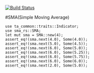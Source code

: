 [![Build Status](https://travis-ci.com/immortalinfidel/sma-rs.svg?branch=master)](https://travis-ci.com/immortalinfidel/sma-rs)

#SMA(Simple Moving Average)
```
use ta_common::traits::Indicator;
use sma_rs::SMA;
let mut sma = SMA::new(4);
assert_eq!(sma.next(4.0), Some(4.0));
assert_eq!(sma.next(5.0), Some(4.5));
assert_eq!(sma.next(6.0), Some(5.0));
assert_eq!(sma.next(6.0), Some(5.25));
assert_eq!(sma.next(6.0), Some(5.75));
assert_eq!(sma.next(6.0), Some(6.0));
assert_eq!(sma.next(2.0), Some(5.0));
```
